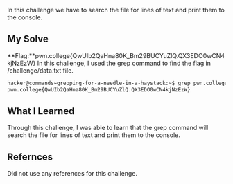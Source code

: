 In this challenge we have to search the file for lines of text and print them to the console.
## My Solve

**Flag:**pwn.college{QwUIb2QaHna80K_Bm29BUCYuZlQ.QX3EDO0wCN4kjNzEzW}
In this challenge, I used the grep command to find the flag in /challenge/data.txt file.
```bash
hacker@commands~grepping-for-a-needle-in-a-haystack:~$ grep pwn.college /challenge/data.txt
pwn.college{QwUIb2QaHna80K_Bm29BUCYuZlQ.QX3EDO0wCN4kjNzEzW}
```

## What I Learned
Through this challenge, I was able to learn that the grep command will search the file for lines of text and print them to the console.

## Refernces
Did not use any references for this challenge.

